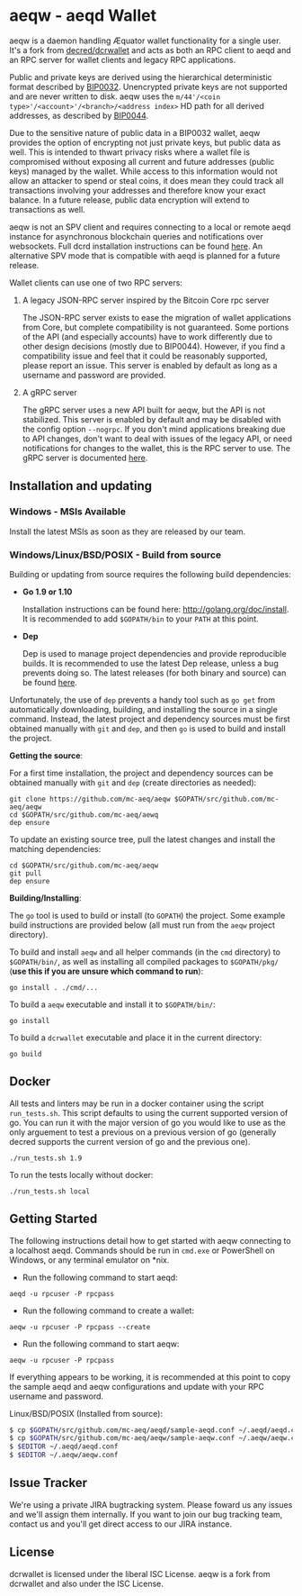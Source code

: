 aeqw - aeqd Wallet
=========

aeqw is a daemon handling Æquator wallet functionality for a single user. It's a fork from [decred/dcrwallet] and acts as both an RPC client to aeqd and an RPC server for wallet clients and legacy RPC applications.

Public and private keys are derived using the hierarchical deterministic format described by [BIP0032](https://github.com/bitcoin/bips/blob/master/bip-0032.mediawiki).
Unencrypted private keys are not supported and are never written to disk. aeqw uses the
`m/44'/<coin type>'/<account>'/<branch>/<address index>`
HD path for all derived addresses, as described by [BIP0044](https://github.com/bitcoin/bips/blob/master/bip-0044.mediawiki).

Due to the sensitive nature of public data in a BIP0032 wallet, aeqw provides the option of encrypting not just private keys, but public data as well.  This is intended to thwart privacy risks where a wallet file is compromised without exposing all current and future addresses (public keys) managed by the wallet. While access to this
information would not allow an attacker to spend or steal coins, it does mean they could track all transactions involving your addresses and therefore know your exact balance.  In a future release, public data encryption will extend to transactions as well.

aeqw is not an SPV client and requires connecting to a local or remote aeqd instance for asynchronous blockchain queries and notifications over websockets.  Full dcrd installation instructions can be found [here](https://github.com/mc-aeq/aeqd).  An alternative SPV mode that is compatible with aeqd is planned for a future release.

Wallet clients can use one of two RPC servers:

  1. A legacy JSON-RPC server inspired by the Bitcoin Core rpc server

     The JSON-RPC server exists to ease the migration of wallet applications from Core, but complete compatibility is not guaranteed.  Some portions of the API (and especially accounts) have to work differently due to other design decisions (mostly due to BIP0044).  However, if you find a compatibility issue and feel that it could be reasonably supported, please report an issue.  This server is enabled by default as long as a username and password are provided.

  2. A gRPC server

     The gRPC server uses a new API built for aeqw, but the API is not stabilized. This server is enabled by default and may be disabled with the config option `--nogrpc`.  If you don't mind applications breaking due to API changes, don't want to deal with issues of the legacy API, or need notifications for changes to the wallet, this is the RPC server to use. The gRPC server is documented [here](./rpc/documentation/README.md).

## Installation and updating

### Windows - MSIs Available

Install the latest MSIs as soon as they are released by our team.

### Windows/Linux/BSD/POSIX - Build from source

Building or updating from source requires the following build dependencies:

- **Go 1.9 or 1.10**

  Installation instructions can be found here: http://golang.org/doc/install.  It is recommended to add `$GOPATH/bin` to your `PATH` at this point.

- **Dep**

  Dep is used to manage project dependencies and provide reproducible builds.  It is recommended to use the latest Dep release, unless a bug prevents doing  so.  The latest releases (for both binary and source) can be found  [here](https://github.com/golang/dep/releases).

Unfortunately, the use of `dep` prevents a handy tool such as `go get` from automatically downloading, building, and installing the source in a single command.  Instead, the latest project and dependency sources must be first obtained manually with `git` and `dep`, and then `go` is used to build and install the project.

**Getting the source**:

For a first time installation, the project and dependency sources can be obtained manually with `git` and `dep` (create directories as needed):

```
git clone https://github.com/mc-aeq/aeqw $GOPATH/src/github.com/mc-aeq/aeqw
cd $GOPATH/src/github.com/mc-aeq/aewq
dep ensure
```

To update an existing source tree, pull the latest changes and install the matching dependencies:

```
cd $GOPATH/src/github.com/mc-aeq/aeqw
git pull
dep ensure
```

**Building/Installing**:

The `go` tool is used to build or install (to `GOPATH`) the project.  Some example build instructions are provided below (all must run from the `aeqw`
project directory).

To build and install `aeqw` and all helper commands (in the `cmd` directory) to `$GOPATH/bin/`, as well as installing all compiled packages to `$GOPATH/pkg/` (**use this if you are unsure which command to run**):

```
go install . ./cmd/...
```

To build a `aeqw` executable and install it to `$GOPATH/bin/`:

```
go install
```

To build a `dcrwallet` executable and place it in the current directory:

```
go build
```

## Docker

All tests and linters may be run in a docker container using the script `run_tests.sh`.  This script defaults to using the current supported version of go.  You can run it with the major version of go you would like to use as the only arguement to test a previous on a previous version of go (generally decred supports the current version of go and the previous one).

```
./run_tests.sh 1.9
```

To run the tests locally without docker:

```
./run_tests.sh local
```

## Getting Started

The following instructions detail how to get started with aeqw connecting to a localhost aeqd.  Commands should be run in `cmd.exe` or PowerShell on Windows, or any terminal emulator on *nix.

- Run the following command to start aeqd:

```
aeqd -u rpcuser -P rpcpass
```

- Run the following command to create a wallet:

```
aeqw -u rpcuser -P rpcpass --create
```

- Run the following command to start aeqw:

```
aeqw -u rpcuser -P rpcpass
```

If everything appears to be working, it is recommended at this point to copy the sample aeqd and aeqw configurations and update with your RPC username and password.

Linux/BSD/POSIX (Installed from source):
```bash
$ cp $GOPATH/src/github.com/mc-aeq/aeqd/sample-aeqd.conf ~/.aeqd/aeqd.conf
$ cp $GOPATH/src/github.com/mc-aeq/aeqw/sample-aeqw.conf ~/.aeqw/aeqw.conf
$ $EDITOR ~/.aeqd/aeqd.conf
$ $EDITOR ~/.aeqw/aeqw.conf
```

## Issue Tracker

We're using a private JIRA bugtracking system. Please foward us any issues and we'll assign them internally. If you want to join our bug tracking team, contact us and you'll get direct access to our JIRA instance.

## License

dcrwallet is licensed under the liberal ISC License.
aeqw is a fork from dcrwallet and also under the ISC License.

[//]: # (These are reference links used in the body of this note and get stripped out when the markdown processor does its job. There is no need to format nicely because it shouldn't be seen. Thanks SO - http://stackoverflow.com/questions/4823468/store-comments-in-markdown-syntax)

   [decred/dcrwallet]: <https://github.com/decred/dcrwallet> 
